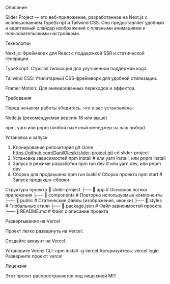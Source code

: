 Описание

Slider Project — это веб-приложение, разработанное на Next.js с использованием TypeScript и Tailwind CSS. Оно предоставляет удобный и адаптивный слайдер изображений с плавными анимациями и пользовательскими настройками.

Технологии

Next.js: Фреймворк для React с поддержкой SSR и статической генерации.

TypeScript: Строгая типизация для улучшенной поддержки кода.

Tailwind CSS: Утилитарный CSS-фреймворк для удобной стилизации.

Framer Motion: Для анимированных переходов и эффектов.

Требования

Перед началом работы убедитесь, что у вас установлены:

Node.js (рекомендуемая версия: 16 или выше)

npm, yarn или pnpm (любой пакетный менеджер на ваш выбор)

Установка и запуск

1. Клонирование репозитория
git clone https://github.com/DanilOlesik/slider-project.git
cd slider-project
2. Установка зависимостей
npm install  # или yarn install, или pnpm install
3. Запуск в режиме разработки
npm run dev  # или yarn dev, или pnpm dev
4. Сборка для продакшена
npm run build  # Сборка проекта
npm start      # Запуск продакшн-сборки

Структура проекта
📂 slider-project
├── 📂 app              # Основная логика приложения
├── 📂 components       # Повторно используемые компоненты
├── 📂 public           # Статические файлы (изображения, иконки)
├── 📂 styles          # Глобальные стили
├── 📄 package.json     # Файл зависимостей проекта
└── 📄 README.md        # Файл с описание проекта

Развертывание на Vercel

Проект легко развернуть на Vercel:

Создайте аккаунт на Vercel.

Установите Vercel CLI:
npm install -g vercel
Авторизуйтесь:
vercel login
Разверните проект:
vercel

Лицензия

Этот проект распространяется под лицензией MIT.
